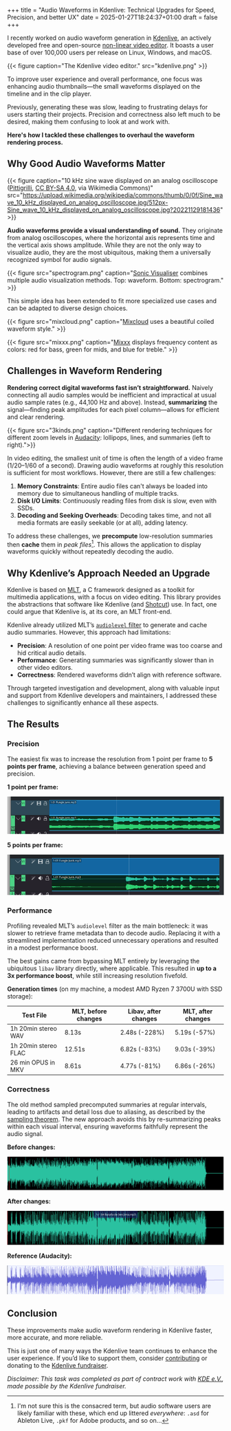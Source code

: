 +++
title = "Audio Waveforms in Kdenlive: Technical Upgrades for Speed, Precision, and better UX"
date = 2025-01-27T18:24:37+01:00
draft = false
+++

I recently worked on audio waveform generation in [Kdenlive](https://kdenlive.org), an actively developed free and open-source [non-linear video editor](https://en.wikipedia.org/wiki/Non-linear_editing). It boasts a user base of over 100,000 users per release on Linux, Windows, and macOS.

{{< figure caption="The Kdenlive video editor." src="kdenlive.png" >}}

To improve user experience and overall performance, one focus was enhancing audio thumbnails—the small waveforms displayed on the timeline and in the clip player.

Previously, generating these was slow, leading to frustrating delays for users starting their projects. Precision and correctness also left much to be desired, making them confusing to look at and work with.

**Here's how I tackled these challenges to overhaul the waveform rendering process.**

## Why Good Audio Waveforms Matter

{{< figure caption="10 kHz sine wave displayed on an analog oscilloscope ([Pittigrilli](https://commons.wikimedia.org/wiki/File:Sine_wave_10_kHz_displayed_on_analog_oscilloscope.jpg), [CC BY-SA 4.0](https://creativecommons.org/licenses/by-sa/4.0), via Wikimedia Commons)" src="https://upload.wikimedia.org/wikipedia/commons/thumb/0/0f/Sine_wave_10_kHz_displayed_on_analog_oscilloscope.jpg/512px-Sine_wave_10_kHz_displayed_on_analog_oscilloscope.jpg?20221129181436" >}}

**Audio waveforms provide a visual understanding of sound.** They originate from analog oscilloscopes, where the horizontal axis represents time and the vertical axis shows amplitude. While they are not the only way to visualize audio, they are the most ubiquitous, making them a universally recognized symbol for audio signals.

{{< figure src="spectrogram.png" caption="[Sonic Visualiser](https://www.sonicvisualiser.org/) combines multiple audio visualization methods. Top: waveform. Bottom: spectrogram." >}}

This simple idea has been extended to fit more specialized use cases and can be adapted to diverse design choices.

{{< figure src="mixcloud.png" caption="[Mixcloud](https://www.mixcloud.com/) uses a beautiful coiled waveform style." >}}

{{< figure src="mixxx.png" caption="[Mixxx](https://mixxx.org) displays frequency content as colors: red for bass, green for mids, and blue for treble." >}}

## Challenges in Waveform Rendering

**Rendering correct digital waveforms fast isn’t straightforward.** Naively connecting all audio samples would be inefficient and impractical at usual audio sample rates (e.g., 44,100 Hz and above). Instead, **summarizing** the signal—finding peak amplitudes for each pixel column—allows for efficient and clear rendering.

{{< figure src="3kinds.png" caption="Different rendering techniques for different zoom levels in [Audacity](https://www.audacityteam.org/): lollipops, lines, and summaries (left to right).">}}

In video editing, the smallest unit of time is often the length of a video frame (1/20–1/60 of a second). Drawing audio waveforms at roughly this resolution is sufficient for most workflows. However, there are still a few challenges:

1. **Memory Constraints**: Entire audio files can't always be loaded into memory due to simultaneous handling of multiple tracks.
2. **Disk I/O Limits**: Continuously reading files from disk is slow, even with SSDs.
3. **Decoding and Seeking Overheads**: Decoding takes time, and not all media formats are easily seekable (or at all), adding latency.

To address these challenges, we **precompute** low-resolution summaries then **cache** them in *peak files*[^peakfiles]. This allows the application to display waveforms quickly without repeatedly decoding the audio.
[^peakfiles]: I'm not sure this is the consacred term, but audio software users are likely familiar with these, which end up littered *everywhere*: `.asd` for Ableton Live, `.pkf` for Adobe products, and so on...

## Why Kdenlive’s Approach Needed an Upgrade

Kdenlive is based on [MLT](https://www.mltframework.org/), a C framework designed as a toolkit for multimedia applications, with a focus on video editing. This library provides the abstractions that software like Kdenlive (and [Shotcut](https://www.shotcut.org/)) use. In fact, one could argue that Kdenlive is, at its core, an MLT front-end.

Kdenlive already utilized MLT’s [`audiolevel` filter](https://www.mltframework.org/plugins/FilterAudiolevel/) to generate and cache audio summaries. However, this approach had limitations:

- **Precision**: A resolution of one point per video frame was too coarse and hid critical audio details.
- **Performance**: Generating summaries was significantly slower than in other video editors.
- **Correctness**: Rendered waveforms didn’t align with reference software.

Through targeted investigation and development, along with valuable input and support from Kdenlive developers and maintainers, I addressed these challenges to significantly enhance all these aspects.

## The Results

### Precision

The easiest fix was to increase the resolution from 1 point per frame to **5 points per frame**, achieving a balance between generation speed and precision.

**1 point per frame:**

![before](before.png)

**5 points per frame:**

![after](after.png)

### Performance

Profiling revealed MLT’s `audiolevel` filter as the main bottleneck: it was slower to retrieve frame metadata than to decode audio. Replacing it with a streamlined implementation reduced unnecessary operations and resulted in a modest performance boost.

The best gains came from bypassing MLT entirely by leveraging the ubiquitous `libav` library directly, where applicable. This resulted in **up to a 3x performance boost**, while still increasing resolution fivefold.

**Generation times** (on my machine, a modest AMD Ryzen 7 3700U with SSD storage):

| Test File            | MLT, before changes | Libav, after changes | MLT, after changes |
| -------------------- | ------------------- | -------------------- | ------------------ |
| 1h 20min stereo WAV  | 8.13s               | 2.48s (-228%)        | 5.19s (-57%)       |
| 1h 20min stereo FLAC | 12.51s              | 6.82s (-83%)         | 9.03s (-39%)       |
| 26 min OPUS in MKV   | 8.61s               | 4.77s (-81%)         | 6.86s (-26%)       |

### Correctness

The old method sampled precomputed summaries at regular intervals, leading to artifacts and detail loss due to aliasing, as described by the [sampling theorem](https://en.wikipedia.org/wiki/Nyquist%E2%80%93Shannon_sampling_theorem). The new approach avoids this by re-summarizing peaks within each visual interval, ensuring waveforms faithfully represent the audio signal.

**Before changes:**

![ref-before](ref-before.png)

**After changes:**

![ref-after](ref-after.png)

**Reference (Audacity):**

![ref-audacity](ref-audacity.png)

## Conclusion

These improvements make audio waveform rendering in Kdenlive faster, more accurate, and more reliable.

This is just one of many ways the Kdenlive team continues to enhance the user experience. If you’d like to support them, consider [contributing](https://kdenlive.org/en/developers-welcome/) or donating to the [Kdenlive fundraiser](https://kdenlive.org/en/fund/).

*Disclaimer: This task was completed as part of contract work with [KDE e.V.](https://ev.kde.org/), made possible by the Kdenlive fundraiser.*
